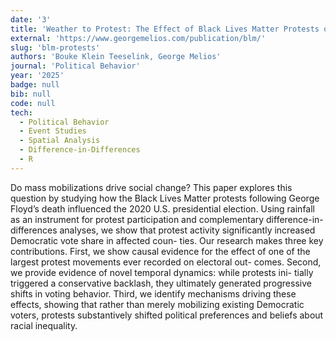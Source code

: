 ```yaml
---
date: '3'
title: 'Weather to Protest: The Effect of Black Lives Matter Protests on the 2020 Presidential Election'
external: 'https://www.georgemelios.com/publication/blm/'
slug: 'blm-protests'
authors: 'Bouke Klein Teeselink, George Melios'
journal: 'Political Behavior'
year: '2025'
badge: null
bib: null
code: null
tech:
  - Political Behavior
  - Event Studies
  - Spatial Analysis
  - Difference-in-Differences
  - R
---
```


Do mass mobilizations drive social change? This paper explores this question by studying how the Black Lives Matter protests following George Floyd’s death influenced the 2020 U.S. presidential election. Using rainfall as an instrument for protest participation and complementary difference-in-differences analyses, we show that protest activity significantly increased Democratic vote share in affected coun- ties. Our research makes three key contributions. First, we show causal evidence for the effect of one of the largest protest movements ever recorded on electoral out- comes. Second, we provide evidence of novel temporal dynamics: while protests ini- tially triggered a conservative backlash, they ultimately generated progressive shifts in voting behavior. Third, we identify mechanisms driving these effects, showing that rather than merely mobilizing existing Democratic voters, protests substantively shifted political preferences and beliefs about racial inequality.
